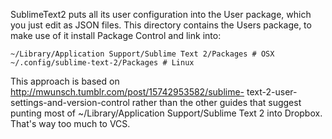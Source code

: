 SublimeText2 puts all its user configuration into the User package, which you
just edit as JSON files.  This directory contains the Users package, to make
use of it install Package Control and link into:

	~/Library/Application Support/Sublime Text 2/Packages # OSX
	~/.config/sublime-text-2/Packages # Linux

This approach is based on http://mwunsch.tumblr.com/post/15742953582/sublime-
text-2-user-settings-and-version-control rather than the other guides that
suggest punting most of  ~/Library/Application Support/Sublime Text 2 into
Dropbox.  That's way too much to VCS.
